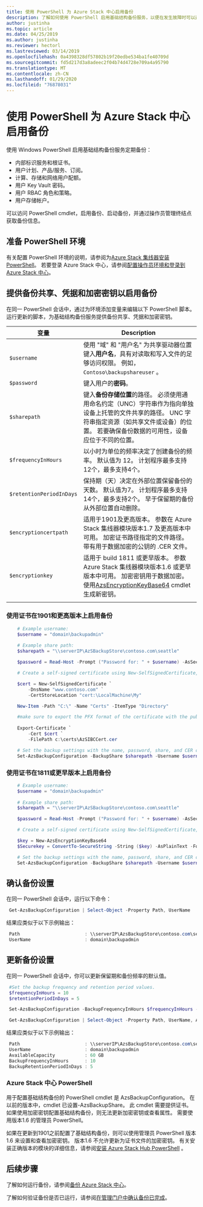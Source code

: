 ```yaml
---
title: 使用 PowerShell 为 Azure Stack 中心启用备份
description: 了解如何使用 PowerShell 启用基础结构备份服务，以便在发生故障时可以还原 Azure Stack 中心。
author: justinha
ms.topic: article
ms.date: 04/25/2019
ms.author: justinha
ms.reviewer: hectorl
ms.lastreviewed: 03/14/2019
ms.openlocfilehash: 0a4398328df57802b19f20edbe534ba1fe40709d
ms.sourcegitcommit: fd5d217d3a8adeec2f04b74d4728e709a4a95790
ms.translationtype: MT
ms.contentlocale: zh-CN
ms.lasthandoff: 01/29/2020
ms.locfileid: "76878031"
---
```

# <a name="enable-backup-for-azure-stack-hub-with-powershell"></a>使用 PowerShell 为 Azure Stack 中心启用备份

使用 Windows PowerShell 启用基础结构备份服务定期备份：
 - 内部标识服务和根证书。
 - 用户计划、产品/服务、订阅。
 - 计算、存储和网络用户配额。
 - 用户 Key Vault 密码。
 - 用户 RBAC 角色和策略。
 - 用户存储帐户。

可以访问 PowerShell cmdlet，启用备份、启动备份，并通过操作员管理终结点获取备份信息。

## <a name="prepare-powershell-environment"></a>准备 PowerShell 环境

有关配置 PowerShell 环境的说明，请参阅为[Azure Stack 集线器安装 PowerShell](azure-stack-powershell-install.md)。 若要登录 Azure Stack 中心，请参阅[配置操作员环境和登录到 Azure Stack 中心](azure-stack-powershell-configure-admin.md)。

## <a name="provide-the-backup-share-credentials-and-encryption-key-to-enable-backup"></a>提供备份共享、凭据和加密密钥以启用备份

在同一 PowerShell 会话中，通过为环境添加变量来编辑以下 PowerShell 脚本。 运行更新的脚本，为基础结构备份服务提供备份共享、凭据和加密密钥。

| 变量        | Description   |
|---              |---                                        |
| `$username`       | 使用 "域" 和 "用户名" 为共享驱动器位置键入**用户名**，具有对读取和写入文件的足够访问权限。 例如，`Contoso\backupshareuser` 。 |
| `$password`       | 键入用户的**密码**。 |
| `$sharepath`      | 键入**备份存储位置**的路径。 必须使用通用命名约定（UNC）字符串作为指向单独设备上托管的文件共享的路径。 UNC 字符串指定资源（如共享文件或设备）的位置。 若要确保备份数据的可用性，设备应位于不同的位置。 |
| `$frequencyInHours` | 以小时为单位的频率决定了创建备份的频率。 默认值为 12。 计划程序最多支持12个，最多支持4个。|
| `$retentionPeriodInDays` | 保持期（天）决定在外部位置保留备份的天数。 默认值为7。 计划程序最多支持14个，最多支持2个。 早于保留期的备份从外部位置自动删除。|
| `$encryptioncertpath` | 适用于1901及更高版本。 参数在 Azure Stack 集线器模块版本1.7 及更高版本中可用。 加密证书路径指定的文件路径。带有用于数据加密的公钥的 .CER 文件。 |
| `$encryptionkey` | 适用于 build 1811 或更早版本。 参数 Azure Stack 集线器模块版本1.6 或更早版本中可用。 加密密钥用于数据加密。 使用[AzsEncryptionKeyBase64](https://docs.microsoft.com/powershell/module/azs.backup.admin/new-azsencryptionkeybase64) cmdlet 生成新密钥。 |
|     |     |

### <a name="enable-backup-on-1901-and-later-using-certificate"></a>使用证书在1901和更高版本上启用备份
```powershell
    # Example username:
    $username = "domain\backupadmin"
 
    # Example share path:
    $sharepath = "\\serverIP\AzSBackupStore\contoso.com\seattle"

    $password = Read-Host -Prompt ("Password for: " + $username) -AsSecureString

    # Create a self-signed certificate using New-SelfSignedCertificate, export the public key portion and save it locally.

    $cert = New-SelfSignedCertificate `
        -DnsName "www.contoso.com" `
        -CertStoreLocation "cert:\LocalMachine\My" 

    New-Item -Path "C:\" -Name "Certs" -ItemType "Directory" 

    #make sure to export the PFX format of the certificate with the public and private keys and then delete the certificate from the local certificate store of the machine where you created the certificate
    
    Export-Certificate `
        -Cert $cert `
        -FilePath c:\certs\AzSIBCCert.cer 

    # Set the backup settings with the name, password, share, and CER certificate file.
    Set-AzsBackupConfiguration -BackupShare $sharepath -Username $username -Password $password -EncryptionCertPath "c:\temp\cert.cer"
```
### <a name="enable-backup-on-1811-or-earlier-using-certificate"></a>使用证书在1811或更早版本上启用备份
```powershell
    # Example username:
    $username = "domain\backupadmin"
 
    # Example share path:
    $sharepath = "\\serverIP\AzSBackupStore\contoso.com\seattle"

    $password = Read-Host -Prompt ("Password for: " + $username) -AsSecureString

    # Create a self-signed certificate using New-SelfSignedCertificate, export the public key portion and save it locally.

    $key = New-AzsEncryptionKeyBase64
    $Securekey = ConvertTo-SecureString -String ($key) -AsPlainText -Force

    # Set the backup settings with the name, password, share, and CER certificate file.
    Set-AzsBackupConfiguration -BackupShare $sharepath -Username $username -Password $password -EncryptionKey $Securekey
```

   
##  <a name="confirm-backup-settings"></a>确认备份设置

在同一 PowerShell 会话中，运行以下命令：

   ```powershell
    Get-AzsBackupConfiguration | Select-Object -Property Path, UserName
   ```

结果应类似于以下示例输出：

   ```powershell
    Path                        : \\serverIP\AzsBackupStore\contoso.com\seattle
    UserName                    : domain\backupadmin
   ```

## <a name="update-backup-settings"></a>更新备份设置
在同一 PowerShell 会话中，你可以更新保留期和备份频率的默认值。 

   ```powershell
    #Set the backup frequency and retention period values.
    $frequencyInHours = 10
    $retentionPeriodInDays = 5

    Set-AzsBackupConfiguration -BackupFrequencyInHours $frequencyInHours -BackupRetentionPeriodInDays $retentionPeriodInDays

    Get-AzsBackupConfiguration | Select-Object -Property Path, UserName, AvailableCapacity, BackupFrequencyInHours, BackupRetentionPeriodInDays
   ```

结果应类似于以下示例输出：

   ```powershell
    Path                        : \\serverIP\AzsBackupStore\contoso.com\seattle
    UserName                    : domain\backupadmin
    AvailableCapacity           : 60 GB
    BackupFrequencyInHours      : 10
    BackupRetentionPeriodInDays : 5
   ```

### <a name="azure-stack-hub-powershell"></a>Azure Stack 中心 PowerShell 
用于配置基础结构备份的 PowerShell cmdlet 是 AzsBackupConfiguration。 在以前的版本中，cmdlet 已设置-AzsBackupShare。 此 cmdlet 需要提供证书。 如果使用加密密钥配置基础结构备份，则无法更新加密密钥或查看属性。 需要使用版本1.6 的管理员 PowerShell。

如果在更新到1901之前配置了基础结构备份，则可以使用管理员 PowerShell 版本1.6 来设置和查看加密密钥。 版本1.6 不允许更新为证书文件的加密密钥。
有关安装正确版本的模块的详细信息，请参阅[安装 Azure Stack Hub PowerShell](azure-stack-powershell-install.md) 。


## <a name="next-steps"></a>后续步骤

了解如何运行备份，请参阅[备份 Azure Stack 中心](azure-stack-backup-back-up-azure-stack.md)。

了解如何验证备份是否已运行，请参阅[在管理门户中确认备份已完成](azure-stack-backup-back-up-azure-stack.md)。
